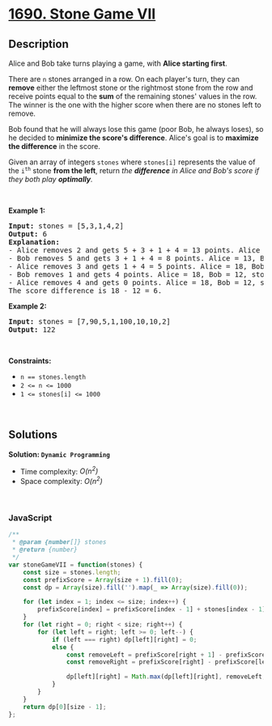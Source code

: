 # [1690. Stone Game VII](https://leetcode.com/problems/stone-game-vii)

## Description

<div class="xFUwe" data-track-load="description_content"><p>Alice and Bob take turns playing a game, with <strong>Alice starting first</strong>.</p>

<p>There are <code>n</code> stones arranged in a row. On each player's turn, they can <strong>remove</strong> either the leftmost stone or the rightmost stone from the row and receive points equal to the <strong>sum</strong> of the remaining stones' values in the row. The winner is the one with the higher score when there are no stones left to remove.</p>

<p>Bob found that he will always lose this game (poor Bob, he always loses), so he decided to <strong>minimize the score's difference</strong>. Alice's goal is to <strong>maximize the difference</strong> in the score.</p>

<p>Given an array of integers <code>stones</code> where <code>stones[i]</code> represents the value of the <code>i<sup>th</sup></code> stone <strong>from the left</strong>, return <em>the <strong>difference</strong> in Alice and Bob's score if they both play <strong>optimally</strong>.</em></p>

<p>&nbsp;</p>
<p><strong class="example">Example 1:</strong></p>

<pre><strong>Input:</strong> stones = [5,3,1,4,2]
<strong>Output:</strong> 6
<strong>Explanation:</strong> 
- Alice removes 2 and gets 5 + 3 + 1 + 4 = 13 points. Alice = 13, Bob = 0, stones = [5,3,1,4].
- Bob removes 5 and gets 3 + 1 + 4 = 8 points. Alice = 13, Bob = 8, stones = [3,1,4].
- Alice removes 3 and gets 1 + 4 = 5 points. Alice = 18, Bob = 8, stones = [1,4].
- Bob removes 1 and gets 4 points. Alice = 18, Bob = 12, stones = [4].
- Alice removes 4 and gets 0 points. Alice = 18, Bob = 12, stones = [].
The score difference is 18 - 12 = 6.
</pre>

<p><strong class="example">Example 2:</strong></p>

<pre><strong>Input:</strong> stones = [7,90,5,1,100,10,10,2]
<strong>Output:</strong> 122</pre>

<p>&nbsp;</p>
<p><strong>Constraints:</strong></p>

<ul>
	<li><code>n == stones.length</code></li>
	<li><code>2 &lt;= n &lt;= 1000</code></li>
	<li><code>1 &lt;= stones[i] &lt;= 1000</code></li>
</ul>
</div>
<p>&nbsp;</p>

## Solutions

**Solution: `Dynamic Programming`**
- Time complexity: <em>O(n<sup>2</sup>)</em>
- Space complexity: <em>O(n<sup>2</sup>)</em>

<p>&nbsp;</p>

### **JavaScript**

```js
/**
 * @param {number[]} stones
 * @return {number}
 */
var stoneGameVII = function(stones) {
    const size = stones.length;
    const prefixScore = Array(size + 1).fill(0);
    const dp = Array(size).fill('').map(_ => Array(size).fill(0));

    for (let index = 1; index <= size; index++) {
        prefixScore[index] = prefixScore[index - 1] + stones[index - 1];
    }
    for (let right = 0; right < size; right++) {
        for (let left = right; left >= 0; left--) {
            if (left === right) dp[left][right] = 0;
            else { 
                const removeLeft = prefixScore[right + 1] - prefixScore[left + 1] - dp[left + 1][right];
                const removeRight = prefixScore[right] - prefixScore[left] - dp[left][right - 1];

                dp[left][right] = Math.max(dp[left][right], removeLeft, removeRight);
            }
        }
    }
    return dp[0][size - 1];
};
```
